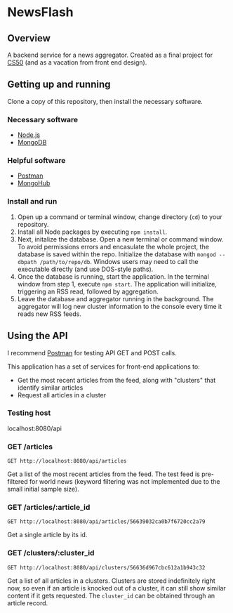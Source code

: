 # NewsFlash

## Overview
A backend service for a news aggregator. Created as a final project for [CS50](https://cs50.harvard.edu/) (and as a vacation from front end design).

## Getting up and running

Clone a copy of this repository, then install the necessary software.

### Necessary software
- [Node.js](https://nodejs.org/en/)
- [MongoDB](https://docs.mongodb.org/manual/installation/)

### Helpful software
- [Postman](https://www.getpostman.com/)
- [MongoHub](https://github.com/jeromelebel/MongoHub-Mac)

### Install and run

1. Open up a command or terminal window, change directory (`cd`) to your repository.
2. Install all Node packages by executing `npm install`.
3. Next, initalize the database. Open a new terminal or command window. To avoid permissions errors and encasulate the whole project, the database is saved within the repo. Initialize the database with `mongod --dbpath /path/to/repo/db`. Windows users may need to call the executable directly (and use DOS-style paths).
4. Once the database is running, start the application. In the terminal window from step 1, execute `npm start`. The application will initialize, triggering an RSS read, followed by aggregation.
5. Leave the database and aggregator running in the background. The aggregator will log new cluster information to the console every time it reads new RSS feeds.

## Using the API

I recommend [Postman](https://www.getpostman.com/) for testing API GET and POST calls.

This application has a set of services for front-end applications to:
- Get the most recent articles from the feed, along with "clusters" that identify similar articles
- Request all articles in a cluster

### Testing host
localhost:8080/api

### GET /articles

`GET http://localhost:8080/api/articles`

Get a list of the most recent articles from the feed. The test feed is pre-filtered for world news (keyword filtering was not implemented due to the small initial sample size).

### GET /articles/:article_id

`GET http://localhost:8080/api/articles/56639032ca0b7f6720cc2a79`

Get a single article by its id.

### GET /clusters/:cluster_id

`GET http://localhost:8080/api/clusters/56636d967cbc612a1b943c32`

Get a list of all articles in a clusters. Clusters are stored indefinitely right now, so even if an article is knocked out of a cluster, it can still show similar content if it gets requested. The `cluster_id` can be obtained through an article record.
